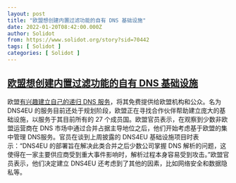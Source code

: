 ```yaml
---
layout: post
title: "欧盟想创建内置过滤功能的自有 DNS 基础设施"
date: 2022-01-20T08:42:00.000Z
author: Solidot
from: https://www.solidot.org/story?sid=70442
tags: [ Solidot ]
categories: [ Solidot ]
---
```

<!--1642668120000-->
[欧盟想创建内置过滤功能的自有 DNS 基础设施](https://www.solidot.org/story?sid=70442)
------

<div>
欧盟<a href="https://therecord.media/eu-wants-to-build-its-own-dns-infrastructure-with-built-in-filtering-capabilities/">有兴趣建立自己的递归 DNS 服务</a>，将其免费提供给欧盟机构和公众。名为 DNS4EU 的服务目前还处于规划阶段，欧盟正在寻找合作伙伴帮助建立庞大的基础设施，以服务于其目前所有的 27 个成员国。欧盟官员表示，在观察到少数非欧盟运营商在 DNS 市场中通过合并占据主导地位之后，他们开始考虑基于欧盟的集中管理 DNS服务。官员在谈到上周披露的 DNS4EU 基础设施项目时表示：“DNS4EU 的部署旨在解决此类合并之后少数公司掌握 DNS 解析的问题，这使得在一家主要供应商受到重大事件影响时，解析过程本身容易受到攻击。”欧盟官员表示，他们决定建立 DNS4EU 还考虑到了其他的因素，比如网络安全和数据隐私等。
</div>
